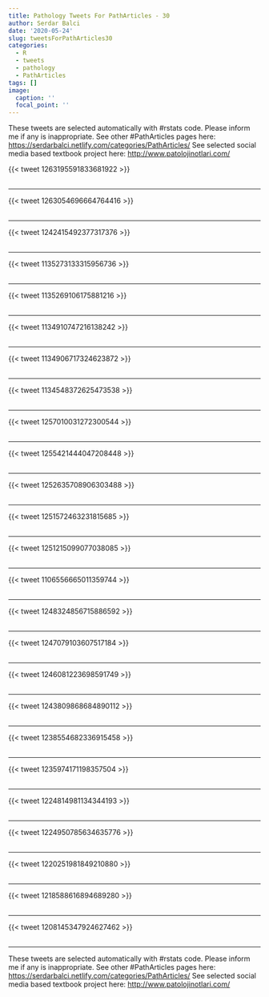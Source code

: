 ```yaml
---
title: Pathology Tweets For PathArticles - 30
author: Serdar Balci
date: '2020-05-24'
slug: tweetsForPathArticles30
categories:
  - R
  - tweets
  - pathology
  - PathArticles
tags: []
image:
  caption: ''
  focal_point: ''
---
```



These tweets are selected automatically with #rstats code. Please inform me if any is inappropriate.
See other #PathArticles pages here: https://serdarbalci.netlify.com/categories/PathArticles/ 
See selected social media based textbook project here: http://www.patolojinotlari.com/

{{< tweet 1263195591833681922 >}}
<br>
<br>
<hr>
{{< tweet 1263054696664764416 >}}
<br>
<br>
<hr>
{{< tweet 1242415492377317376 >}}
<br>
<br>
<hr>
{{< tweet 1135273133315956736 >}}
<br>
<br>
<hr>
{{< tweet 1135269106175881216 >}}
<br>
<br>
<hr>
{{< tweet 1134910747216138242 >}}
<br>
<br>
<hr>
{{< tweet 1134906717324623872 >}}
<br>
<br>
<hr>
{{< tweet 1134548372625473538 >}}
<br>
<br>
<hr>
{{< tweet 1257010031272300544 >}}
<br>
<br>
<hr>
{{< tweet 1255421444047208448 >}}
<br>
<br>
<hr>
{{< tweet 1252635708906303488 >}}
<br>
<br>
<hr>
{{< tweet 1251572463231815685 >}}
<br>
<br>
<hr>
{{< tweet 1251215099077038085 >}}
<br>
<br>
<hr>
{{< tweet 1106556665011359744 >}}
<br>
<br>
<hr>
{{< tweet 1248324856715886592 >}}
<br>
<br>
<hr>
{{< tweet 1247079103607517184 >}}
<br>
<br>
<hr>
{{< tweet 1246081223698591749 >}}
<br>
<br>
<hr>
{{< tweet 1243809868684890112 >}}
<br>
<br>
<hr>
{{< tweet 1238554682336915458 >}}
<br>
<br>
<hr>
{{< tweet 1235974171198357504 >}}
<br>
<br>
<hr>
{{< tweet 1224814981134344193 >}}
<br>
<br>
<hr>
{{< tweet 1224950785634635776 >}}
<br>
<br>
<hr>
{{< tweet 1220251981849210880 >}}
<br>
<br>
<hr>
{{< tweet 1218588616894689280 >}}
<br>
<br>
<hr>
{{< tweet 1208145347924627462 >}}
<br>
<br>
<hr>


These tweets are selected automatically with #rstats code. Please inform me if any is inappropriate.
See other #PathArticles pages here: https://serdarbalci.netlify.com/categories/PathArticles/ 
See selected social media based textbook project here: http://www.patolojinotlari.com/
